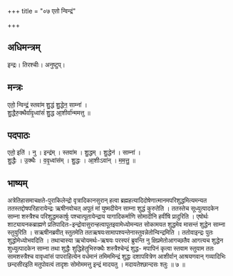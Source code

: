 +++
title = "०७ एतो न्विन्द्रं"

+++
## अधिमन्त्रम्
इन्द्रः। तिरश्चीः। अनुष्टुप्।

## मन्त्रः
एतो॒ न्विन्द्रं॒ स्तवा॑म शु॒द्धं शु॒द्धेन॒ साम्ना॑ ।  
शु॒द्धैरु॒क्थैर्वा॑वृ॒ध्वांसं॑ शु॒द्ध आ॒शीर्वा॑न्ममत्तु ॥

## पदपाठः
एतो॒ इति॑ । नु । इन्द्र॑म् । स्तवा॑म । शु॒द्धम् । शु॒द्धेन॑ । साम्ना॑ ।  
शु॒द्धैः । उ॒क्थैः । व॒वृ॒ध्वांस॑म् । शु॒द्धः । आ॒शीःऽवा॑न् । म॒म॒त्तु॒ ॥

## भाष्यम्
अत्रेतिहासमाचक्षते-पुराकिलेन्द्रो वृत्रादिकानसुरान् हत्वा ब्रह्महत्यादिदोषेणात्मानमपरिशुद्धमित्यमन्यत ततस्तद्दोषपरिहारायेन्द्रः ऋषीनवोचत् अपूतं मां युष्मदीयेन साम्ना शुद्धं कुरुतेति । ततस्तेच सूध्युत्पादकेन साम्ना शस्त्रैश्च परिशुद्धमकार्षुः पश्चात्पूतायेन्द्राय यागादिकर्माणि सोमादीनि हवींषि प्रादुरिति । एषोर्थः शाट्यायनकब्राह्मणे प्रतिपादितः-इन्द्रोवासुरान्हत्वापूतइवामेध्योमन्यत सोकामयत शुद्धमेव मासन्तं शुद्धेन साम्ना स्तुयुरिति । सऋषीनब्रवीत् स्तुतमेति ततऋषयःसामापश्यन्तेनास्तुवन्नेतोन्विन्द्रमिति । ततोवाइन्द्रः पुतः शुद्धोमेध्योभवदिति । तथाचास्या ऋचोयमर्थः-ऋषयः परस्परं ब्रुवन्ति नु क्षिप्रमेतोआगच्छतैव आगत्यच शुद्धेन शुध्युत्पादकेन साम्ना तथा शुद्धैः शुद्धिहेतुभिरुक्थैः शस्त्रैश्चेन्द्रं शुद्ध- मपापिनं कृत्वा स्तवाम स्तुयाम ततः सामशस्त्रैश्च वावृध्वांसं पापराहित्येन वर्धमानं तमिममिन्द्रं शुद्धः दशापवित्रेण आशीर्वान् आश्रयणवान् गव्यादिभिः छन्दसीरइति मतुपोवत्वं तादृशः सोमोममत्तु इन्द्रं मादयतु । मदायतेश्छान्दसः श्लुः ॥ ७ ॥